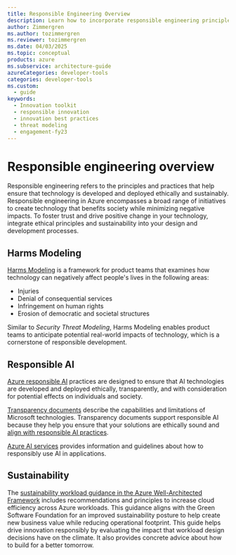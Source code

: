 ```yaml
---
title: Responsible Engineering Overview
description: Learn how to incorporate responsible engineering principles and practices so that you can deploy your technology ethically and sustainably.
author: Zimmergren
ms.author: tozimmergren
ms.reviewer: tozimmergren
ms.date: 04/03/2025
ms.topic: conceptual
products: azure
ms.subservice: architecture-guide
azureCategories: developer-tools
categories: developer-tools
ms.custom:
  - guide
keywords:
  - Innovation toolkit
  - responsible innovation
  - innovation best practices
  - threat modeling
  - engagement-fy23
---
```


# Responsible engineering overview

Responsible engineering refers to the principles and practices that help ensure that technology is developed and deployed ethically and sustainably. Responsible engineering in Azure encompasses a broad range of initiatives to create technology that benefits society while minimizing negative impacts. To foster trust and drive positive change in your technology, integrate ethical principles and sustainability into your design and development processes.

## Harms Modeling

[Harms Modeling](./harms-modeling/index.md) is a framework for product teams that examines how technology can negatively affect people's lives in the following areas:

- Injuries
- Denial of consequential services
- Infringement on human rights
- Erosion of democratic and societal structures

Similar to *Security Threat Modeling*, Harms Modeling enables product teams to anticipate potential real-world impacts of technology, which is a cornerstone of responsible development.

## Responsible AI

[Azure responsible AI](https://www.microsoft.com/ai/principles-and-approach) practices are designed to ensure that AI technologies are developed and deployed ethically, transparently, and with consideration for potential effects on individuals and society.

[Transparency documents](https://www.microsoft.com/ai/principles-and-approach#transparency-report) describe the capabilities and limitations of Microsoft technologies. Transparency documents support responsible AI because they help you ensure that your solutions are ethically sound and [align with responsible AI practices](/azure/well-architected/ai/responsible-ai).

[Azure AI services](/azure/ai-services/responsible-use-of-ai-overview) provides information and guidelines about how to responsibly use AI in applications.

## Sustainability

The [sustainability workload guidance in the Azure Well-Architected Framework](/azure/architecture/framework/sustainability/) includes recommendations and principles to increase cloud efficiency across Azure workloads. This guidance aligns with the Green Software Foundation for an improved sustainability posture to help create new business value while reducing operational footprint. This guide helps drive innovation responsibly by evaluating the impact that workload design decisions have on the climate. It also provides concrete advice about how to build for a better tomorrow.
